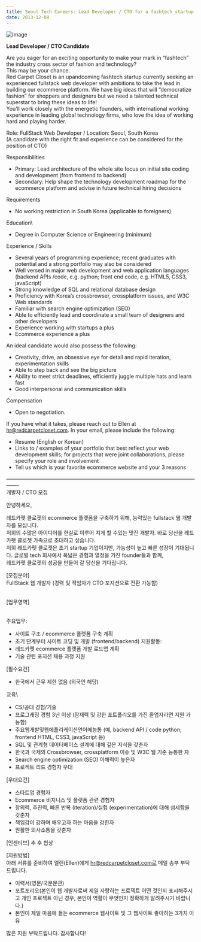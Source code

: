```yaml
---
title: Seoul Tech Careers: Lead Developer / CTO for a fashtech startup
date: 2013-12-08
---
```


![image](http://media.tumblr.com/3a0093657e210472d511353149c9ca2a/tumblr_inline_mxh2nwZ8LX1qz73mc.png)

**Lead Developer / CTO Candidate**

Are you eager for an exciting opportunity to make your mark in
“fashtech” the industry cross sector of fashion and technology?\
This may be your chance.\
Red Carpet Closet is an upandcoming fashtech startup currently seeking
an experienced fullstack web developer with ambitions to take the lead
in building our ecommerce platform. We have big ideas that will
“democratize fashion” for shoppers and designers but we need a talented
technical superstar to bring these ideas to life!\
You’ll work closely with the energetic founders, with international
working experience in leading global technology firms, who love the idea
of working hard and playing harder.

Role: FullStack Web Developer / Location: Seoul, South Korea\
(A candidate with the right fit and experience can be considered for the
position of CTO)

Responsibilities

-   Primary: Lead architecture of the whole site focus on initial site
    coding and development (from frontend to backend)
-   Secondary: Help shape the technology development roadmap for the
    ecommerce platform and advise in future technical hiring decisions

Requirements

-   No working restriction in South Korea (applicable to foreigners)

Education\

-   Degree in Computer Science or Engineering (minimum)

Experience / Skills

-   Several years of programming experience; recent graduates with
    potential and a strong portfolio may also be considered
-   Well versed in major web development and web application languages
    (backend APIs /code, e.g. python; front end code, e.g. HTML5, CSS3,
    javaScript)
-   Strong knowledge of SQL and relational database design
-   Proficiency with Korea’s crossbrowser, crossplatform issues, and W3C
    Web standards
-   Familiar with search engine optimization (SEO)
-   Able to efficiently lead and coordinate a small team of designers
    and other developers
-   Experience working with startups a plus
-   Ecommerce experience a plus

An ideal candidate would also possess the following:

-   Creativity, drive, an obsessive eye for detail and rapid iteration,
    experimentation skills
-   Able to step back and see the big picture
-   Ability to meet strict deadlines, efficiently juggle multiple hats
    and learn fast
-   Good interpersonal and communication skills

Compensation

-   Open to negotiation.

If you have what it takes, please reach out to Ellen at
hr@redcarpetcloset.com. In your email, please include the following:

-   Resume (English or Korean)
-   Links to / examples of your portfolio that best reflect your web
    development skills; for projects that were joint collaborations,
    please specify your role and involvement
-   Tell us which is your favorite ecommerce website and your 3 reasons

——————————————————————————————————————-\
개발자 / CTO 모집

안녕하세요,

레드카펫 클로젯의 ecommerce 플랫폼을 구축하기 위해, 능력있는 fullstack
웹 개발자를 모십니다.\
저희의 수많은 아이디어를 현실로 이루어 지게 할 수있는 멋진 개발자. 바로
당신을 레드카펫 클로젯 가족으로 초대하고 싶습니다.\
저희 레드카펫 클로젯은 초기 startup 기업이지만, 가능성이 높고 빠른
성장이 기대됩니다. 글로벌 tech 회사에서 폭넓은 경험과 열정을 가진
founder들과 함께,\
레드카펫 클로젯의 성공을 만들어 갈 당신을 기다립니다.

[모집분야]\
FullStack 웹 개발자 (경력 및 적임자가 CTO 포지션으로 전환 가능함)

\
[업무영역]

\
주요업무:

-   사이트 구조 / ecommerce 플랫폼 구축 계획
-   초기 단계부터 사이트 코딩 및 개발 (frontend/backend) 지원활동:
-   레드카펫 ecommerce 플랫폼 개발 로드맵 계획
-   기술 관련 포지션 채용 과정 지원

[필수요건]

-   한국에서 근무 제한 없음 (외국인 해당)

교육\

-   CS/공대 경험/기술
-   프로그래밍 경험 3년 이상 (잠재력 및 강한 포트폴리오를 가진
    졸업자라면 지원 가능함)
-   주요웹개발및웹에플리케이션언어에능통 (예, backend API / code python;
    frontend HTML, CSS3, javaScript 등)
-   SQL 및 관계형 데이터베이스 설계에 대해 깊은 지식을 갖춘자
-   한국과 국제의 Crossbrowser, crossplatform 이슈 및 W3C 웹 기준 능통한
    자
-   Search engine optimization (SEO) 이해력이 높은자
-   프로젝트 리드 경험자 우대

[우대요건]

-   스타트업 경험자
-   Ecommerce 비지니스 및 플랫폼 관련 경험자
-   창의력, 추진력, 빠른 반복 (iteration)/실험 (experimentation)에 대해
    섬세함을 갖춘자
-   책임감이 강하며 배우고자 하는 마음을 강한자
-   원활한 의사소통을 갖춘자

[인센티브] 추 후 협상

[지원방법]\
아래 서류를 준비하여 엘렌(Ellen)에게 hr@redcarpetcloset.com로 메일 송부
부탁 드립니다.

-   이력서(영문/국문문관)
-   포트포리오(본인이 웹 개발자로써 제일 자랑하는 프로젝트 어떤 것인지
    표시해주시고 개인 프로젝트 아닌 경우, 본인이 역활이 무엇인지
    정확하게 알려주시기 바랍니다.)
-   본인이 제일 마음에 들는 ecommerce 웹사이트 및 그 웹사이트 좋아하는
    3가지 이유

많은 지원 부탁드립니다. 감사합니다!


